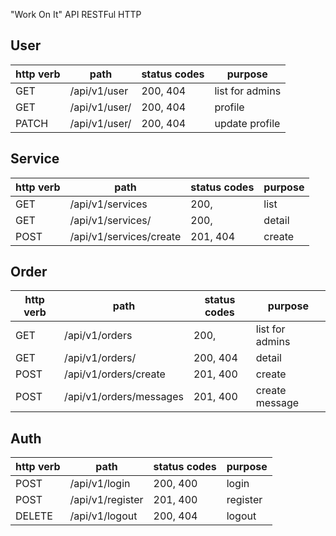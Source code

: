 "Work On It" API RESTFul HTTP


## User

| http verb | path                    | status codes | purpose         |
|-----------|-------------------------|--------------|-----------------|
| GET       | /api/v1/user            | 200, 404     | list for admins |
| GET       | /api/v1/user/<nickname> | 200, 404     | profile         |
| PATCH     | /api/v1/user/<nickname> | 200, 404     | update profile  |


## Service

| http verb | path                    | status codes | purpose |
|-----------|-------------------------|--------------|---------|
| GET       | /api/v1/services        | 200,         | list    |
| GET       | /api/v1/services/<id>   | 200,         | detail  |
| POST      | /api/v1/services/create | 201, 404     | create  |


## Order

| http verb | path                    | status codes | purpose         |
|-----------|-------------------------|--------------|-----------------|
| GET       | /api/v1/orders          | 200,         | list for admins |
| GET       | /api/v1/orders/<id>     | 200, 404     | detail          |
| POST      | /api/v1/orders/create   | 201, 400     | create          |
| POST      | /api/v1/orders/messages | 201, 400     | create message  |


## Auth

| http verb | path             | status codes | purpose  |
|-----------|------------------|--------------|----------|
| POST      | /api/v1/login    | 200, 400     | login    |
| POST      | /api/v1/register | 201, 400     | register |
| DELETE    | /api/v1/logout   | 200, 404     | logout   |

